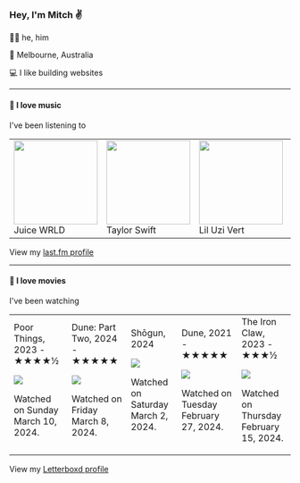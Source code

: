 <article><h3>Hey, I&#x27;m Mitch ✌️</h3><section><p>🙆‍♂️ he, him</p><p>📍 Melbourne, Australia</p><p>💻 I like building websites</p></section><hr/><section><h4>💽 I love music</h4><p>I&#x27;ve been listening to</p><table><tbody><td><img src="https://lastfm.freetls.fastly.net/i/u/174s/cb8e41ecc96f769575babd440b81e795.png" height="150px" alt="" role="presentation"/><br/>Juice WRLD</td><td><img src="https://lastfm.freetls.fastly.net/i/u/174s/d3f083370c371a3ba1cddafaf193c27d.png" height="150px" alt="" role="presentation"/><br/>Taylor Swift</td><td><img src="https://lastfm.freetls.fastly.net/i/u/174s/28b5dfed6d5b4023e8f14c2303960cb5.png" height="150px" alt="" role="presentation"/><br/>Lil Uzi Vert</td><td><img src="https://lastfm.freetls.fastly.net/i/u/174s/728b96871489a14afd75b735e3887cf0.png" height="150px" alt="" role="presentation"/><br/>Hovvdy</td><td><img src="https://lastfm.freetls.fastly.net/i/u/174s/140fbd4e75078c59a9a1552a8dfd1d85.png" height="150px" alt="" role="presentation"/><br/>Big Thief</td></tbody></table><span>View my <a href="https://www.last.fm/user/mylsb">last.fm profile</a></span></section><hr/><section><h4>📼 I love movies</h4><p>I&#x27;ve been watching</p><table><tbody><td>Poor Things, 2023 - ★★★★½<br/><span> <p><img src="https://a.ltrbxd.com/resized/film-poster/7/1/0/3/5/2/710352-poor-things-0-600-0-900-crop.jpg?v=a0f2ee9a0e"/></p> <p>Watched on Sunday March 10, 2024.</p> </span></td><td>Dune: Part Two, 2024 - ★★★★★<br/><span> <p><img src="https://a.ltrbxd.com/resized/film-poster/6/1/7/4/4/3/617443-dune-part-two-0-600-0-900-crop.jpg?v=cc533700f8"/></p> <p>Watched on Friday March 8, 2024.</p> </span></td><td>Shōgun, 2024<br/><span> <p><img src="https://a.ltrbxd.com/resized/film-poster/1/1/2/4/8/7/2/1124872-shogun-0-600-0-900-crop.jpg?v=08ed9007ba"/></p> <p>Watched on Saturday March 2, 2024.</p> </span></td><td>Dune, 2021 - ★★★★★<br/><span> <p><img src="https://a.ltrbxd.com/resized/sm/upload/nx/8b/vs/gc/cDbNAY0KM84cxXhmj8f0dLWza3t-0-600-0-900-crop.jpg?v=49eed12751"/></p> <p>Watched on Tuesday February 27, 2024.</p> </span></td><td>The Iron Claw, 2023 - ★★★½<br/><span> <p><img src="https://a.ltrbxd.com/resized/film-poster/7/6/4/8/9/0/764890-the-iron-claw-0-600-0-900-crop.jpg?v=321a07c4f2"/></p> <p>Watched on Thursday February 15, 2024.</p> </span></td></tbody></table><span>View my <a href="https://letterboxd.com/myslab/">Letterboxd profile</a></span></section></article>